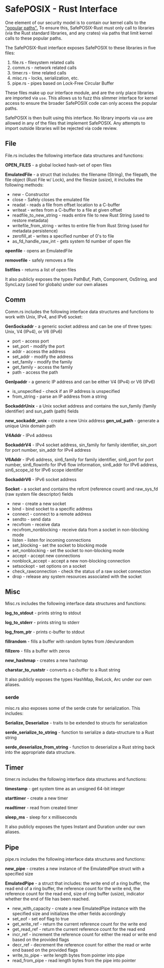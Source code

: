 # SafePOSIX - Rust Interface

One element of our security model is to contain our kernel calls to the ["popular paths".](https://www.usenix.org/conference/atc17/technical-sessions/presentation/li-yiwen) To ensure this, SafePOSIX-Rust must only call to libraries (via the Rust standard libraries, and any crates) via paths that limit kernel calls to these popular paths.

The SafePOSIX-Rust interface exposes SafePOSIX to these libraries in five files:

1. file.rs - filesystem related calls
2. comm.rs - network related calls
3. timer.rs - time related calls
4. misc.rs - locks, serialization, etc.
5. pipe.rs - pipes based on Lock-Free Circular Buffer

These files make up our interface module, and are the only place libraries are imported via `use`. This allows us to fuzz this slimmer interface for kernel access to ensure the broader SafePOSIX code can only access the popular paths.

SafePOSIX is then built using this interface. No library imports via `use` are allowed in any of the files that implement SafePOSIX. Any attempts to import outside libraries will be rejected via code review.


## File

File.rs includes the following interface data structures and functions:

**OPEN_FILES** - a global locked hash-set of open files

**EmulatedFile** - a struct that includes: the filename (String), the filepath, the file object (Rust File w/ Lock), and the filesize (usize), it includes the following methods:
* new - Constructor
* close - Safely closes the emulated file
* readat - reads a file from offset location to a C-buffer
* writeat - writes from a C-buffer to a file at given offset
* readfile_to_new_string - reads entire file to new Rust String (used to restore metadata)
* writefile_from_string - writes to entire file from Rust String (used for metadata persistence)
* zerofill_at - writes a specified number of 0's to file
* as_fd_handle_raw_int - gets system fd number of open file

**openfile** - opens an EmulatedFile

**removefile** - safely removes a file

**listfiles** - returns a list of open files

It also publicly exposes the types PathBuf, Path, Component, OsString, and SyncLazy (used for globals) under our own aliases

## Comm

Comm.rs includes the following interface data structures and functions to work with Unix, IPv4, and IPv6 socket:

**GenSockaddr** - a generic socket address and can be one of three types: Unix, V4 (IPv4), or V6 (IPv6)
* port - access port
* set_port - modify the port
* addr - access the address
* set_addr - modify the address
* set_family - modify the family
* get_family - access the family
* path - access the path

**GenIpaddr** - a generic IP address and can be either V4 (IPv4) or V6 (IPv6)
* is_unspecified - check if an IP address is unspecified
* from_string - parse an IP address from a string

**SockaddrUnix** - a Unix socket address and contains the sun_family (family identifier) and sun_path (path) fields


**new_sockaddr_unix** - create a new Unix address
**gen_ud_path** - generate a unique Unix domain path

**V4Addr** - IPv4 address

**SockaddrV4** - IPv4 socket address, sin_family for family identifier, sin_port for port number, sin_addr for IPv4 address

**V6Addr** - IPv6 address, sin6_family for family identifier, sin6_port for port number, sin6_flowinfo for IPv6 flow information, sin6_addr for IPv6 address, sin6_scope_id for IPv6 scope identifier

**SockaddrV6** - IPv6 socket address

**Socket** - a socket and contains the refcnt (reference count) and raw_sys_fd (raw system file descriptor) fields
* new - create a new socket
* bind - bind socket to a specific address
* connect - connect to a remote address
* sendto - send data
* recvfrom - receive data
* recvfrom_nonblocking - receive data from a socket in non-blocking mode
* listen - listen for incoming connections
* set_blocking - set the socket to blocking mode
* set_nonblocking - set the socket to non-blocking mode
* accept - accept new connections
* nonblock_accept - accept a new non-blocking connection
* setsockopt - set options on a socket
* check_rawconnection - check the status of a raw socket connection
* drop -  release any system resources associated with the socket

## Misc

Misc.rs includes the following interface data structures and functions:

**log_to_stdout** - prints string to stdout

**log_to_stderr** - prints string to stderr

**log_from_ptr** - prints c-buffer to stdout

**fillrandom** - fills a buffer with random bytes from /dev/urandom

**fillzero** - fills a buffer with zeros

**new_hashmap** - creates a new hashmap

**charstar_to_ruststr** - converts a c-buffer to a Rust string


It also publicly exposes the types HashMap, RwLock, Arc under our own aliases.

### serde

misc.rs also exposes some of the serde crate for serialization. This includes:

**Serialize, Deserialize** - traits to be extended to structs for serialization

**serde_serialize_to_string** - function to serialize a data-structure to a Rust string

**serde_deserialize_from_string** - function to deserialize a Rust string back into the appropriate data structure.

## Timer

timer.rs includes the following interface data structures and functions:

**timestamp** - get system time as an unsigned 64-bit integer

**starttimer** - create a new timer

**readtimer** - read from created timer

**sleep_ms** - sleep for x milliseconds

It also publicly exposes the types Instant and Duration under our own aliases.

## Pipe

pipe.rs includes the following interface data structures and functions:

**new_pipe** -  creates a new instance of the EmulatedPipe struct with a specified size

**EmulatedPipe** - a struct that includes: the write end of a ring buffer, the read end of a ring buffer, the reference count for the write end, the reference count for the read end, size of ring buffer (usize), indicator whether the end of file has been reached.
* new_with_capacity - create a new EmulatedPipe instance with the specified size and initializes the other fields accordingly
* set_eof - set eof flag to true
* get_write_ref - return the current reference count for the write end
* get_read_ref - return the current reference count for the read end 
* incr_ref - increment the reference count for either the read or write end based on the provided flags 
* decr_ref - decrement the reference count for either the read or write end based on the provided flags 
* write_to_pipe - write length bytes from pointer into pipe
* read_from_pipe - read length bytes from the pipe into pointer

